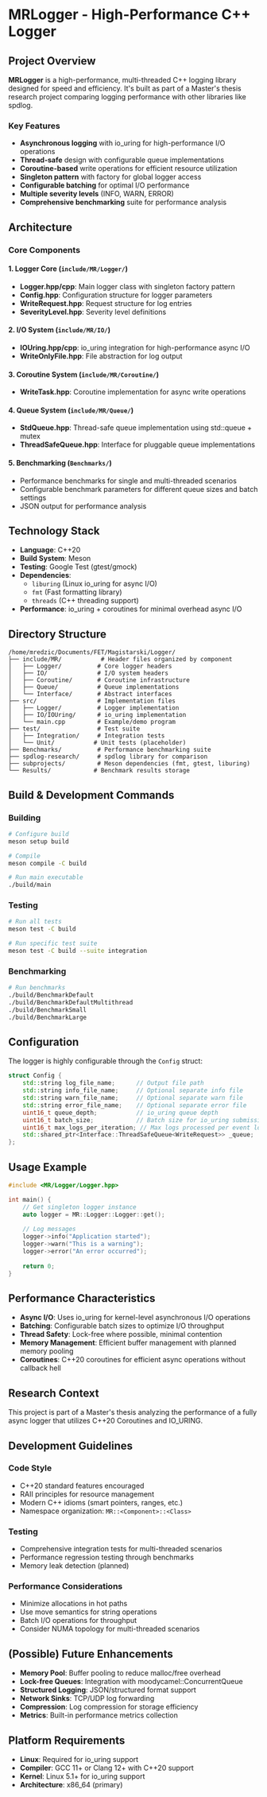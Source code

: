 # MRLogger - High-Performance C++ Logger

## Project Overview

**MRLogger** is a high-performance, multi-threaded C++ logging library designed for speed and efficiency. It's built as part of a Master's thesis research project comparing logging performance with other libraries like spdlog.

### Key Features
- **Asynchronous logging** with io_uring for high-performance I/O operations
- **Thread-safe** design with configurable queue implementations
- **Coroutine-based** write operations for efficient resource utilization
- **Singleton pattern** with factory for global logger access
- **Configurable batching** for optimal I/O performance
- **Multiple severity levels** (INFO, WARN, ERROR)
- **Comprehensive benchmarking** suite for performance analysis

## Architecture

### Core Components

#### 1. **Logger Core** (`include/MR/Logger/`)
- **Logger.hpp/cpp**: Main logger class with singleton factory pattern
- **Config.hpp**: Configuration structure for logger parameters
- **WriteRequest.hpp**: Request structure for log entries
- **SeverityLevel.hpp**: Severity level definitions

#### 2. **I/O System** (`include/MR/IO/`)
- **IOUring.hpp/cpp**: io_uring integration for high-performance async I/O
- **WriteOnlyFile.hpp**: File abstraction for log output

#### 3. **Coroutine System** (`include/MR/Coroutine/`)
- **WriteTask.hpp**: Coroutine implementation for async write operations

#### 4. **Queue System** (`include/MR/Queue/`)
- **StdQueue.hpp**: Thread-safe queue implementation using std::queue + mutex
- **ThreadSafeQueue.hpp**: Interface for pluggable queue implementations

#### 5. **Benchmarking** (`Benchmarks/`)
- Performance benchmarks for single and multi-threaded scenarios
- Configurable benchmark parameters for different queue sizes and batch settings
- JSON output for performance analysis

## Technology Stack

- **Language**: C++20
- **Build System**: Meson
- **Testing**: Google Test (gtest/gmock)
- **Dependencies**:
  - `liburing` (Linux io_uring for async I/O)
  - `fmt` (Fast formatting library)
  - `threads` (C++ threading support)
- **Performance**: io_uring + coroutines for minimal overhead async I/O

## Directory Structure

```
/home/mredzic/Documents/FET/Magistarski/Logger/
├── include/MR/           # Header files organized by component
│   ├── Logger/          # Core logger headers
│   ├── IO/              # I/O system headers  
│   ├── Coroutine/       # Coroutine infrastructure
│   ├── Queue/           # Queue implementations
│   └── Interface/       # Abstract interfaces
├── src/                 # Implementation files
│   ├── Logger/          # Logger implementation
│   ├── IO/IOUring/      # io_uring implementation
│   └── main.cpp         # Example/demo program
├── test/                # Test suite
│   ├── Integration/     # Integration tests
│   └── Unit/           # Unit tests (placeholder)
├── Benchmarks/          # Performance benchmarking suite
├── spdlog-research/     # spdlog library for comparison
├── subprojects/         # Meson dependencies (fmt, gtest, liburing)
└── Results/            # Benchmark results storage
```

## Build & Development Commands

### Building
```bash
# Configure build
meson setup build

# Compile
meson compile -C build

# Run main executable
./build/main
```

### Testing
```bash
# Run all tests
meson test -C build

# Run specific test suite
meson test -C build --suite integration
```

### Benchmarking
```bash
# Run benchmarks
./build/BenchmarkDefault
./build/BenchmarkDefaultMultithread
./build/BenchmarkSmall
./build/BenchmarkLarge
```

## Configuration

The logger is highly configurable through the `Config` struct:

```cpp
struct Config {
    std::string log_file_name;      // Output file path
    std::string info_file_name;     // Optional separate info file
    std::string warn_file_name;     // Optional separate warn file  
    std::string error_file_name;    // Optional separate error file
    uint16_t queue_depth;           // io_uring queue depth
    uint16_t batch_size;            // Batch size for io_uring submissions
    uint16_t max_logs_per_iteration; // Max logs processed per event loop
    std::shared_ptr<Interface::ThreadSafeQueue<WriteRequest>> _queue;
};
```

## Usage Example

```cpp
#include <MR/Logger/Logger.hpp>

int main() {
    // Get singleton logger instance
    auto logger = MR::Logger::Logger::get();
    
    // Log messages
    logger->info("Application started");
    logger->warn("This is a warning");
    logger->error("An error occurred");
    
    return 0;
}
```

## Performance Characteristics

- **Async I/O**: Uses io_uring for kernel-level asynchronous I/O operations
- **Batching**: Configurable batch sizes to optimize I/O throughput
- **Thread Safety**: Lock-free where possible, minimal contention
- **Memory Management**: Efficient buffer management with planned memory pooling
- **Coroutines**: C++20 coroutines for efficient async operations without callback hell

## Research Context

This project is part of a Master's thesis analyzing the performance of a fully async logger that utilizes C++20 Coroutines and IO_URING.

## Development Guidelines

### Code Style
- C++20 standard features encouraged
- RAII principles for resource management
- Modern C++ idioms (smart pointers, ranges, etc.)
- Namespace organization: `MR::<Component>::<Class>`

### Testing
- Comprehensive integration tests for multi-threaded scenarios
- Performance regression testing through benchmarks
- Memory leak detection (planned)

### Performance Considerations
- Minimize allocations in hot paths
- Use move semantics for string operations
- Batch I/O operations for throughput
- Consider NUMA topology for multi-threaded scenarios

## (Possible) Future Enhancements

- **Memory Pool**: Buffer pooling to reduce malloc/free overhead
- **Lock-free Queues**: Integration with moodycamel::ConcurrentQueue
- **Structured Logging**: JSON/structured format support
- **Network Sinks**: TCP/UDP log forwarding
- **Compression**: Log compression for storage efficiency
- **Metrics**: Built-in performance metrics collection

## Platform Requirements

- **Linux**: Required for io_uring support
- **Compiler**: GCC 11+ or Clang 12+ with C++20 support
- **Kernel**: Linux 5.1+ for io_uring support
- **Architecture**: x86_64 (primary)
